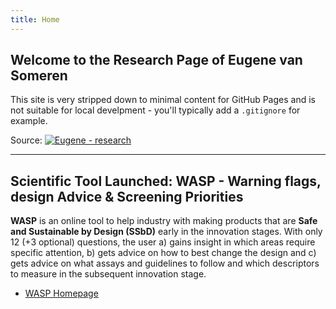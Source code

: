 ```yaml
---
title: Home
---
```


## Welcome to the Research Page of Eugene van Someren

This site is very stripped down to minimal content for GitHub Pages and is not suitable for local develpment - you'll typically add a `.gitignore` for example.

Source: [![Eugene - research](https://img.shields.io/static/v1?label=EPvanSomeren&message=Research&color=blue&logo=github)](https://github.io/evansomeren)

---

## Scientific Tool Launched: WASP - Warning flags, design Advice & Screening Priorities

**WASP** is an online tool to help industry with making products that are **Safe and Sustainable by Design (SSbD)** early in the innovation stages. With only 12 (+3 optional) questions, the user a) gains insight in which areas require specific attention, b) gets advice on how to best change the design and c) gets advice on what assays and guidelines to follow and which descriptors to measure in the subsequent innovation stage.

- [WASP Homepage](https://diamonds.tno.nl/projects/wasp "WASP's Homepage on TNO's DIAMONDS platform")
